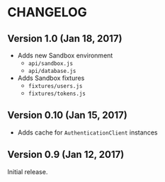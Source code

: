 # CHANGELOG

## Version 1.0 (Jan 18, 2017)
- Adds new Sandbox environment
  - `api/sandbox.js`
  - `api/database.js`
- Adds Sandbox fixtures
  - `fixtures/users.js`
  - `fixtures/tokens.js`

## Version 0.10 (Jan 15, 2017)
- Adds cache for `AuthenticationClient` instances

## Version 0.9 (Jan 12, 2017)
Initial release.
